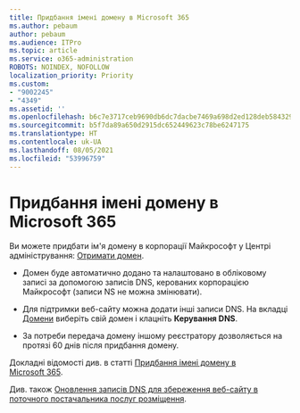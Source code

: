 ```yaml
---
title: Придбання імені домену в Microsoft 365
ms.author: pebaum
author: pebaum
ms.audience: ITPro
ms.topic: article
ms.service: o365-administration
ROBOTS: NOINDEX, NOFOLLOW
localization_priority: Priority
ms.custom:
- "9002245"
- "4349"
ms.assetid: ''
ms.openlocfilehash: b6c7e3717ceb9690db6dc7dacbe7469a698d2ed128deb5843291687814ba302e
ms.sourcegitcommit: b5f7da89a650d2915dc652449623c78be6247175
ms.translationtype: HT
ms.contentlocale: uk-UA
ms.lasthandoff: 08/05/2021
ms.locfileid: "53996759"
---
```

# <a name="buy-a-domain-name-in-microsoft-365"></a>Придбання імені домену в Microsoft 365

Ви можете придбати ім'я домену в корпорації Майкрософт у Центрі адміністрування: [Отримати домен](https://admin.microsoft.com/Domains/Buy).

- Домен буде автоматично додано та налаштовано в обліковому записі за допомогою записів DNS, керованих корпорацією Майкрософт (записи NS не можна змінювати).

- Для підтримки веб-сайту можна додати інші записи DNS.  На вкладці [Домени](https://admin.microsoft.com/AdminPortal/Home#/Domains) виберіть свій домен і клацніть **Керування DNS**.

- За потреби передача домену іншому реєстратору дозволяється на протязі 60 днів після придбання домену.

Докладні відомості див. в статті [Придбання імені домену в Microsoft 365](https://docs.microsoft.com/microsoft-365/admin/get-help-with-domains/buy-a-domain-name?view=o365-worldwide).

Див. також [Оновлення записів DNS для збереження веб-сайту в поточного постачальника послуг розміщення](https://docs.microsoft.com/alchemyinsights/update-dns-records-to-keep-your-website-with-your-current-hosting-provider-0).
